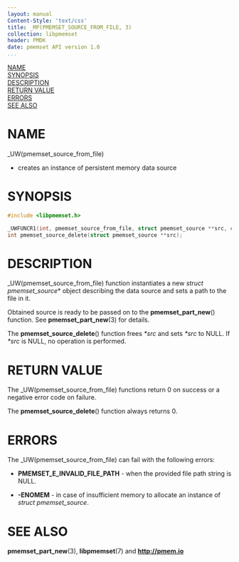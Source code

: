 ```yaml
---
layout: manual
Content-Style: 'text/css'
title: _MP(PMEMSET_SOURCE_FROM_FILE, 3)
collection: libpmemset
header: PMDK
date: pmemset API version 1.0
...
```


[comment]: <> (SPDX-License-Identifier: BSD-3-Clause)
[comment]: <> (Copyright 2020, Intel Corporation)

[comment]: <> (pmemset_source_from_file.3 -- man page for pmemset_source_from_file)

[NAME](#name)<br />
[SYNOPSIS](#synopsis)<br />
[DESCRIPTION](#description)<br />
[RETURN VALUE](#return-value)<br />
[ERRORS](#errors)<br />
[SEE ALSO](#see-also)<br />

# NAME #

_UW(pmemset_source_from_file)
- creates an instance of persistent memory data source

# SYNOPSIS #

```c
#include <libpmemset.h>

_UWFUNCR1(int, pmemset_source_from_file, struct pmemset_source **src, const char *file)
int pmemset_source_delete(struct pmemset_source **src);

```

# DESCRIPTION #

_UW(pmemset_source_from_file) function instantiates a new *struct pmemset_source** object
describing the data source and sets a path to the file in it.

Obtained source is ready to be passed on to the **pmemset_part_new**() function.
See **pmemset_part_new**(3) for details.

The **pmemset_source_delete**() function frees *\*src* and sets *\*src* to NULL. If *\*src* is NULL, no operation is performed.

# RETURN VALUE #

The _UW(pmemset_source_from_file) functions return 0 on success or
a negative error code on failure.

The **pmemset_source_delete**() function always returns 0.

# ERRORS #

The _UW(pmemset_source_from_file) can fail with the following errors:

* **PMEMSET_E_INVALID_FILE_PATH** - when the provided file path string is NULL.

* **-ENOMEM** - in case of insufficient memory to allocate an instance
of *struct pmemset_source*.

# SEE ALSO #

**pmemset_part_new**(3), **libpmemset**(7) and **<http://pmem.io>**
